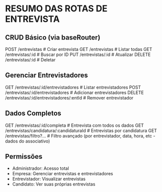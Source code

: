 
# RESUMO DAS ROTAS DE ENTREVISTA

## CRUD Básico (via baseRouter)
POST   /entrevistas                              # Criar entrevista
GET    /entrevistas                              # Listar todas
GET    /entrevistas/:id                          # Buscar por ID
PUT    /entrevistas/:id                          # Atualizar
DELETE /entrevistas/:id                          # Deletar

## Gerenciar Entrevistadores
GET    /entrevistas/:id/entrevistadores          # Listar entrevistadores
POST   /entrevistas/:id/entrevistadores          # Adicionar entrevistadores
DELETE /entrevistas/:id/entrevistadores/:entId   # Remover entrevistador

## Dados Completos
GET    /entrevistas/:id/completa                 # Entrevista com todos os dados
GET    /entrevistas/candidatura/:candidaturaId   # Entrevistas por candidatura
GET    /entrevistas/filtro?...                   # Filtro avançado (por entrevistador, data, hora, etc - dados do associativo)

## Permissões
- Administrador: Acesso total
- Empresa: Gerenciar entrevistas e entrevistadores
- Entrevistador: Visualizar entrevistas
- Candidato: Ver suas próprias entrevistas
